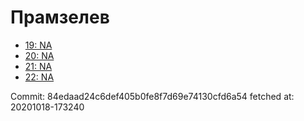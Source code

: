 # Прамзелев
- [19: NA](19.md)
- [20: NA](20.md)
- [21: NA](21.md)
- [22: NA](22.md)

Commit: 84edaad24c6def405b0fe8f7d69e74130cfd6a54
 fetched at: 20201018-173240
